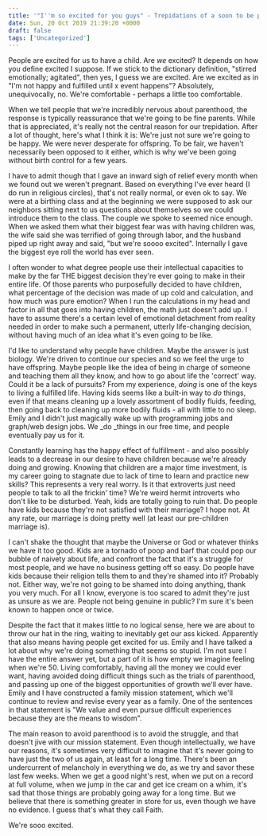 ```yaml
---
title: '"I''m so excited for you guys" - Trepidations of a soon to be parent'
date: Sun, 20 Oct 2019 21:39:20 +0000
draft: false
tags: ['Uncategorized']
---
```


People are excited for us to have a child. Are _we_ excited? It depends on how you define excited I suppose. If we stick to the dictionary definition, "stirred emotionally; agitated", then yes, I guess we are excited. Are we excited as in "I'm not happy and fulfilled until x event happens"? Absolutely, unequivocally, no. We're comfortable - perhaps a little too comfortable. 

When we tell people that we're incredibly nervous about parenthood, the response is typically reassurance that we're going to be fine parents. While that is appreciated, it's really not the central reason for our trepidation. After a lot of thought, here's what I think it is: We're just not sure we're going to be happy. We were never desperate for offspring. To be fair, we haven't necessarily been opposed to it either, which is why we've been going without birth control for a few years. 

I have to admit though that I gave an inward sigh of relief every month when we found out we weren't pregnant. Based on everything I've ever heard (I do run in religious circles), that's not really normal, or even ok to say. We were at a birthing class and at the beginning we were supposed to ask our neighbors sitting next to us questions about themselves so we could introduce them to the class. The couple we spoke to seemed nice enough. When we asked them what their biggest fear was with having children was, the wife said she was terrified of going through labor, and the husband piped up right away and said, "but we're soooo excited". Internally I gave the biggest eye roll the world has ever seen. 

I often wonder to what degree people use their intellectual capacities to make by the far THE biggest decision they're ever going to make in their entire life. Of those parents who purposefully decided to have children, what percentage of the decision was made of up cold and calculation, and how much was pure emotion? When I run the calculations in my head and factor in all that goes into having children, the math just doesn't add up. I have to assume there's a certain level of emotional detachment from reality needed in order to make such a permanent, utterly life-changing decision, without having much of an idea what it's even going to be like. 

I'd like to understand why people have children. Maybe the answer is just biology. We're driven to continue our species and so we feel the urge to have offspring. Maybe people like the idea of being in charge of someone and teaching them all they know, and how to go about life the 'correct' way. Could it be a lack of pursuits? From my experience, _doing_ is one of the keys to living a fulfilled life. Having kids seems like a built-in way to _do_ things, even if that means cleaning up a lovely assortment of bodily fluids, feeding, then going back to cleaning up more bodily fluids - all with little to no sleep. Emily and I didn't just magically wake up with programming jobs and graph/web design jobs. We _do _things in our free time, and people eventually pay us for it. 

Constantly learning has the happy effect of fulfillment - and also possibly leads to a decrease in our desire to have children because we're already doing and growing. Knowing that children are a major time investment, is my career going to stagnate due to lack of time to learn and practice new skills? This represents a very real worry. Is it that extroverts just need people to talk to all the frickin' time? We're weird hermit introverts who don't like to be disturbed. Yeah, kids are totally going to ruin that. Do people have kids because they're not satisfied with their marriage? I hope not. At any rate, our marriage is doing pretty well (at least our pre-children marriage is). 

I can't shake the thought that maybe the Universe or God or whatever thinks we have it too good. Kids are a tornado of poop and barf that could pop our bubble of naivety about life, and confront the fact that it's a struggle for most people, and we have no business getting off so easy. Do people have kids because their religion tells them to and they're shamed into it? Probably not. Either way, we're not going to be shamed into doing anything, thank you very much. For all I know, everyone is too scared to admit they're just as unsure as we are. People not being genuine in public? I'm sure it's been known to happen once or twice. 

Despite the fact that it makes little to no logical sense, here we are about to throw our hat in the ring, waiting to inevitably get our ass kicked. Apparently that also means having people get excited for us. Emily and I have talked a lot about why we're doing something that seems so stupid. I'm not sure I have the entire answer yet, but a part of it is how empty we imagine feeling when we're 50. Living comfortably, having all the money we could ever want, having avoided doing difficult things such as the trials of parenthood, and passing up one of the biggest opportunities of growth we'll ever have. Emily and I have constructed a family mission statement, which we'll continue to review and revise every year as a family. One of the sentences in that statement is "We value and even pursue difficult experiences because they are the means to wisdom". 

The main reason to avoid parenthood is to avoid the struggle, and that doesn't jive with our mission statement. Even though intellectually, we have our reasons, it's sometimes very difficult to imagine that it's never going to have just the two of us again, at least for a long time. There's been an undercurrent of melancholy in everything we do, as we try and savor these last few weeks. When we get a good night's rest, when we put on a record at full volume, when we jump in the car and get ice cream on a whim, it's sad that those things are probably going away for a long time. But we believe that there is something greater in store for us, even though we have no evidence. I guess that's what they call Faith. 
 
We're sooo excited.
